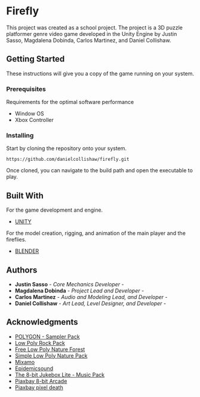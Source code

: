 # Firefly

This project was created  as a school project. The project is a 3D puzzle platformer genre video game developed in the Unity Engine by Justin Sasso, Magdalena Dobinda, Carlos Martinez, and Daniel Collishaw.

## Getting Started

These instructions will give you a copy of the game running on your system.

### Prerequisites

Requirements for the optimal software performance
- Window OS
- Xbox Controller

### Installing

Start by cloning the repository onto your system.
```
https://github.com/danielcollishaw/firefly.git
```
Once cloned, you can navigate to the build path and open the executable to play.

## Built With

For the game development and engine.
- [UNITY](https://unity.com/)

For the model creation, rigging, and animation of the main player and the fireflies.
- [BLENDER](https://www.blender.org/)

## Authors

  - **Justin Sasso** - *Core Mechanics Developer* -
  - **Magdalena Dobinda** - *Project Lead and Developer* -
  - **Carlos Martinez** - *Audio and Modeling Lead, and Developer* -
  - **Daniel Collishaw** - *Art Lead, Level Designer, and Developer* -

## Acknowledgments

  - [POLYGON - Sampler Pack](https://assetstore.unity.com/packages/3d/environments/polygon-sampler-pack-207048)
  - [Low Poly Rock Pack](https://assetstore.unity.com/packages/3d/environments/low-poly-rock-pack-57874)
  - [Free Low Poly Nature Forest](https://assetstore.unity.com/packages/3d/environments/landscapes/free-low-poly-nature-forest-205742)
  - [Simple Low Poly Nature Pack](https://assetstore.unity.com/packages/3d/environments/landscapes/simple-low-poly-nature-pack-157552)
  - [Mixamo](https://www.mixamo.com/#/)
  - [Epidemicsound](https://www.epidemicsound.com)
  - [The 8-bit Jukebox Lite - Music Pack](https://assetstore.unity.com/packages/audio/music/electronic/the-8-bit-jukebox-lite-music-pack-70436)
  - [Piaxbay 8-bit Arcade](https://pixabay.com/music/video-games-8-bit-arcade-138828/)
  - [Piaxbay pixel death](https://pixabay.com/sound-effects/pixel-death-66829/)
